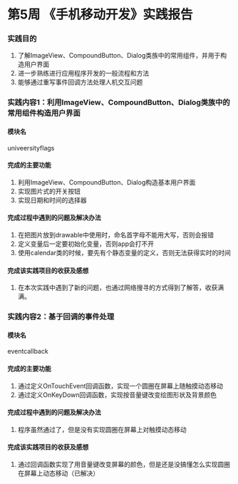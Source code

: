 # 第5周 《手机移动开发》实践报告
### 实践目的
1. 了解ImageView、CompoundButton、Dialog类族中的常用组件，并用于构造用户界面
2. 进一步熟练进行应用程序开发的一般流程和方法
3. 能够通过重写事件回调方法处理人机交互问题
### 实践内容1：利用ImageView、CompoundButton、Dialog类族中的常用组件构造用户界面
#### 模块名
univeersityflags
#### 完成的主要功能
1. 利用ImageView、CompoundButton、Dialog构造基本用户界面
2. 实现图片式的开关按钮 
3. 实现日期和时间的选择器
#### 完成过程中遇到的问题及解决办法
1. 在把图片放到drawable中使用时，命名首字母不能用大写，否则会报错
2. 定义变量后一定要初始化变量，否则app会打不开
3. 使用calendar类的时候，要先有个静态变量的定义，否则无法获得实时的时间
#### 完成该实践项目的收获及感想
1. 在本次实践中遇到了新的问题，也通过网络搜寻的方式得到了解答，收获满满。
### 实践内容2：基于回调的事件处理
#### 模块名
eventcallback
#### 完成的主要功能
1. 通过定义OnTouchEvent回调函数，实现一个圆圈在屏幕上随触摸动态移动
2. 通过定义OnKeyDown回调函数，实现按音量键改变绘图形状及背景颜色
#### 完成过程中遇到的问题及解决办法
1. 程序虽然通过了，但是没有实现圆圈在屏幕上对触摸动态移动
#### 完成该实践项目的收获及感想
1. 通过回调函数实现了用音量键改变屏幕的颜色，但是还是没搞懂怎么实现圆圈在屏幕上动态移动（已解决）